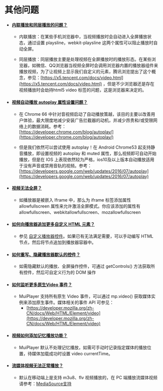 # 其他问题

- #### <u>内联播放和同层播放的问题？</u>
	
	- 内联播放：在某些手机浏览器中，当视频播放时会自动进入全屏播放状态，通过设置 playsline，webkit-playsline 这两个属性可以阻止播放时自动全屏。
	
	- 同层播放：同层播放主要是处理视频在全屏播放时的播放形态。在某些浏览器，如微信、QQ浏览器当视频全屏时会调用浏览器内置的播放器组件来播放视频，为了让视频上显示我们自定义的元素，腾讯浏览提出了这个概念，参见：[https://x5.tencent.com/docs/video.html](https://x5.tencent.com/docs/video.html) ，但是不少浏览器还是存在视频播放时会劫持html5 video 标签的问题，这是浏览器来决定的。
	
	  
	
- #### <u>视频自动播放 autoplay 属性设置问题？</u>

  - 在 Chrome 66 中针对音视频启动了自动播放策越，该目的主要以改善用户体验，最大限度地减少安装广告拦截器的动机，并减少昂贵和/或受限网络上的数据消耗。参考：[https://developer.chrome.com/blog/autoplay/](https://developer.chrome.com/blog/autoplay/)

  - 但是我们依然可以尝试使用 autoplay！在 Android Chrome53 起支持静音播放，即设置视频的 autoplay 和 muted 属性，那么视频即可自动开始播放，但是在 IOS 上表现依然较为严格，ios10及以上版本自动播放适用于没有声音或禁用音轨的视频。参考：[https://developers.google.com/web/updates/2016/07/autoplay](https://developers.google.com/web/updates/2016/07/autoplay)

    

- #### <u>视频无法全屏？</u>
  
  - 如播放器是被嵌入 Iframe 中，那么为 iframe 标签添加属性 allowfullscreen 属性来允许激活全屏模式。你应该添加的属性有 allowfullscreen、webkitallowfullscreen、mozallowfullscreen

- #### <u>如何向播放器追加更多自定义 HTML 元素？</u>
  
  - 参见 [自定义播放器控件](./custom-control/)。如果已有无法满足需要，可以手动编写 HTML 节点，然后将节点追加到播放器容器中。


- #### <u>如何重写、隐藏播放器默认的控件？</u>
	
	- 如需隐藏默认的播放、全屏操作控件，可通过 getControls() 方法获取所有控件，然后可自定义行为的 DOM 操作
	
- #### <u>如何监听更多原生Video 事件？</u>
	
	- MuiPlayer 支持所有原生 Video 事件，可以通过 mp.video() 获取媒体实例来添加原生事件。媒体相关的事件 API 可参见：
	  - [https://developer.mozilla.org/zh-CN/docs/Web/HTML/Element/video](https://developer.mozilla.org/zh-CN/docs/Web/HTML/Element/video)
- #### <u>视频如何添加记忆播放功能？</u>
	
	- MuiPlayer 默认不处理记忆播放，如需可手动时记录指定媒体的播放位置，待媒体加载成功时设置 video currentTime。

- #### <u>流媒体视频无法正常播放？</u>
	
	- 默认在移动端上是支持 m3u8、flv 视频播放的，在 PC 端播放流媒体视频请参考：[MediaSource支持](/preset/)
